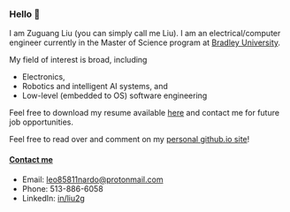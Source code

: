### Hello 👋

I am Zuguang Liu (you can simply call me Liu). I am an electrical/computer engineer currently in the Master of Science program at [Bradley University](https://www.bradley.edu/). 

My field of interest is broad, including 
- Electronics,
- Robotics and intelligent AI systems, and
- Low-level (embedded to OS) software engineering

Feel free to download my resume available [here](https://github.com/liu2g/resume/releases/latest) and contact me for future job opportunities. 

Feel free to read over and comment on my [personal github.io site](https://liu2g.github.io/)!

#### <a name="contact-me" href="#contact-me"> Contact me </a>

- Email: [leo85811nardo@protonmail.com](mailto:leo85811nardo@protonmail.com)
- Phone: 513-886-6058
- LinkedIn: [in/liu2g](https://www.linkedin.com/in/liu2g/)
